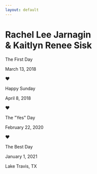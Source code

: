 ```yaml
---
layout: default
---
```

# Rachel Lee Jarnagin<br>& Kaitlyn Renee Sisk

<div class="index-div">
    <p class="day-title">The First Day</p>
    <p class="day-desc">March 13, 2018</p>
    <p>&hearts;</p>
</div>
<div class="index-div">
    <p class="day-title">Happy Sunday</p>
    <p class="day-desc">April 8, 2018</p>
    <p>&hearts;</p>
</div>
<!--<img src="/img/embellishment.svg" class="embellishment">-->
<div class="index-div">
    <p class="day-title">The "Yes" Day</p>
    <p class="day-desc">February 22, 2020</p>
    <p>&hearts;</p>
</div>
<!--<img src="/img/embellishment.svg" class="embellishment">-->
<div class="index-div">
    <p class="day-title">The Best Day</p>
    <p class="day-desc">January 1, 2021<p>
    <p class="day-desc">Lake Travis, TX</p>
</div>
